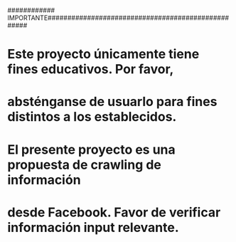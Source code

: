 ############ IMPORTANTE###################################################

# Este proyecto únicamente tiene fines educativos. Por favor, 
# absténganse de usuarlo para fines distintos a los establecidos.

# El presente proyecto es una propuesta de crawling de información
# desde Facebook. Favor de verificar información input relevante.

